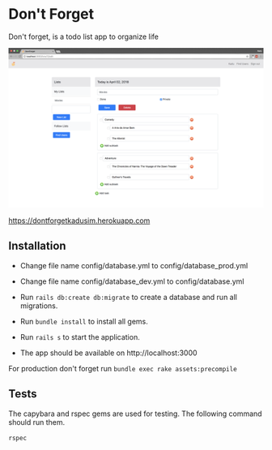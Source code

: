 # Don't Forget

Don't forget, is a todo list app to organize life

![image](/public/print.png)

https://dontforgetkadusim.herokuapp.com

## Installation

* Change file name config/database.yml to config/database_prod.yml

* Change file name config/database_dev.yml to config/database.yml

* Run ```rails db:create db:migrate``` to create a database and run all migrations.

* Run ```bundle install``` to install all gems.

* Run ```rails s``` to start the application.

* The app should be available on http://localhost:3000

For production don't forget run ```bundle exec rake assets:precompile```

## Tests

The capybara and rspec gems are used for testing. The following command should run them.

```
rspec
```


